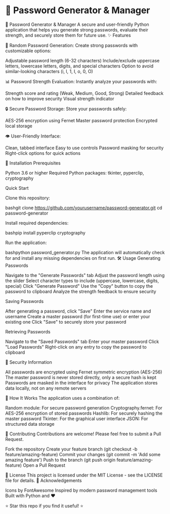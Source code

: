 # 🔐 Password Generator & Manager
🔐 Password Generator &amp; Manager
A secure and user-friendly Python application that helps you generate strong passwords, evaluate their strength, and securely store them for future use.
✨ Features

🎲 Random Password Generation: Create strong passwords with customizable options:

Adjustable password length (6-32 characters)
Include/exclude uppercase letters, lowercase letters, digits, and special characters
Option to avoid similar-looking characters (i, l, 1, I, o, 0, O)


📊 Password Strength Evaluation: Instantly analyze your passwords with:

Strength score and rating (Weak, Medium, Good, Strong)
Detailed feedback on how to improve security
Visual strength indicator


🔒 Secure Password Storage: Store your passwords safely:

AES-256 encryption using Fernet
Master password protection
Encrypted local storage


👁️ User-Friendly Interface:

Clean, tabbed interface
Easy to use controls
Password masking for security
Right-click options for quick actions


🚀 Installation
Prerequisites

Python 3.6 or higher
Required Python packages: tkinter, pyperclip, cryptography

Quick Start

Clone this repository:

bashgit clone https://github.com/yourusername/password-generator.git
cd password-generator

Install required dependencies:

bashpip install pyperclip cryptography

Run the application:

bashpython password_generator.py
The application will automatically check for and install any missing dependencies on first run.
🛠️ Usage
Generating Passwords

Navigate to the "Generate Passwords" tab
Adjust the password length using the slider
Select character types to include (uppercase, lowercase, digits, special)
Click "Generate Password"
Use the "Copy" button to copy the password to clipboard
Analyze the strength feedback to ensure security

Saving Passwords

After generating a password, click "Save"
Enter the service name and username
Create a master password (for first-time use) or enter your existing one
Click "Save" to securely store your password

Retrieving Passwords

Navigate to the "Saved Passwords" tab
Enter your master password
Click "Load Passwords"
Right-click on any entry to copy the password to clipboard

🔐 Security Information

All passwords are encrypted using Fernet symmetric encryption (AES-256)
The master password is never stored directly, only a secure hash is kept
Passwords are masked in the interface for privacy
The application stores data locally, not on any remote servers

🧩 How It Works
The application uses a combination of:

Random module: For secure password generation
Cryptography.fernet: For AES-256 encryption of stored passwords
Hashlib: For securely hashing the master password
Tkinter: For the graphical user interface
JSON: For structured data storage

📝 Contributing
Contributions are welcome! Please feel free to submit a Pull Request.

Fork the repository
Create your feature branch (git checkout -b feature/amazing-feature)
Commit your changes (git commit -m 'Add some amazing feature')
Push to the branch (git push origin feature/amazing-feature)
Open a Pull Request

📄 License
This project is licensed under the MIT License - see the LICENSE file for details.
🙏 Acknowledgements

Icons by FontAwesome
Inspired by modern password management tools
Built with Python and ❤️


⭐ Star this repo if you find it useful! ⭐

